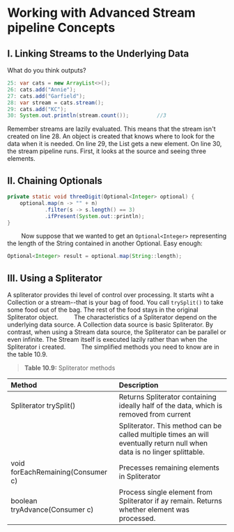 # Working with Advanced Stream pipeline Concepts
## I. Linking Streams to the Underlying Data
What do you think outputs?
```java
25: var cats = new ArrayList<>();
26: cats.add("Annie");
27: cats.add("Garfield");
28: var stream = cats.stream();
29: cats.add("KC");
30: System.out.println(stream.count());         //3
```
Remember streams are lazily evaluated. This means that the stream isn't created on line 28. An object is created that 
knows where to look for the data when it is needed. On line 29, the List gets a new element. On line 30, the stream 
pipeline runs. First, it looks at the source and seeing three elements.

## II. Chaining Optionals
```java
private static void threeDigit(Optional<Integer> optional) {
    optional.map(n -> "" + n)
            .filter(s -> s.length() == 3)
            .ifPresent(System.out::println);
}
```
&emsp;&emsp;
Now suppose that we wanted to get an `Optional<Integer>` representing the length of the String contained in another 
Optional. Easy enough:
```java
Optional<Integer> result = optional.map(String::length);
```
## III. Using a Spliterator
A spliterator provides thi level of control over processing. It starts wiht a Collection or a stream--that is your bag
of food. You call `trySplit()` to take some food out of the bag. The rest of the food stays in the original 
Spliterator object.
&emsp;&emsp;
The characteristics of a Spliterator depend on the underlying data source. A Collection data source is basic Spliterator. 
By contrast, when using a Stream data source, the Spliterator can be parallel or even infinite. The Stream itself is 
executed lazily rather than when the Spliterator i created.
&emsp;&emsp;
The simplified methods you need to know are in the table 10.9.
> __Table 10.9:__ Spliterator methods

| Method                            | Description                                                                                                             |
|:----------------------------------|:------------------------------------------------------------------------------------------------------------------------|
| Spliterator trySplit()            | Returns Spliterator containing ideally half of the data, which is removed from current  <br/>                           |
|                                   | Spliterator. This method can be called multiple times an will eventually return null when data is no linger splittable. |
| void forEachRemaining(Consumer c) | Precesses remaining elements in Spliterator                                                                             |
| boolean tryAdvance(Consumer c)    | Process single element from Spliterator if ay remain. Returns whether element was processed.                            |
